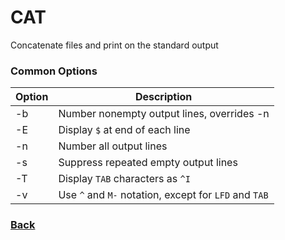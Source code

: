 # CAT

Concatenate files and print on the standard output

### Common Options

| Option | Description |
| --- | --- |
| -b | Number nonempty output lines, overrides -n |
| -E | Display `$` at end of each line |
| -n | Number all output lines |
| -s | Suppress repeated empty output lines |
| -T | Display `TAB` characters as `^I` |
| -v | Use `^` and `M-` notation, except for `LFD` and `TAB` |

### [Back](linux-man-pages.md)

